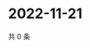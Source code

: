 # 2022-11-21

共 0 条

<!-- BEGIN WEIBO -->
<!-- 最后更新时间 Mon Nov 21 2022 04:16:18 GMT+0800 (China Standard Time) -->

<!-- END WEIBO -->
